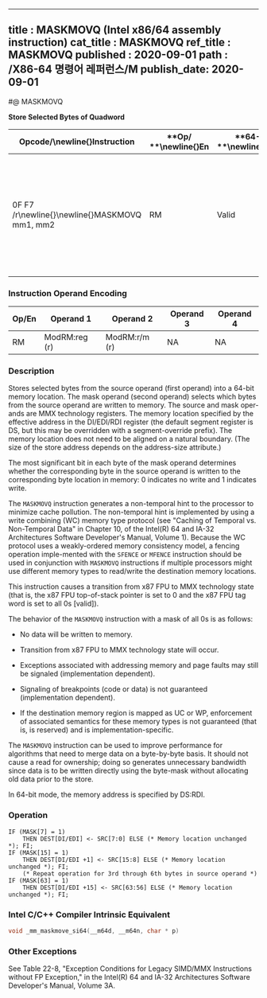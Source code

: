 ----------------------------
title : MASKMOVQ (Intel x86/64 assembly instruction)
cat_title : MASKMOVQ
ref_title : MASKMOVQ
published : 2020-09-01
path : /X86-64 명령어 레퍼런스/M
publish_date: 2020-09-01
----------------------------
#@ MASKMOVQ

**Store Selected Bytes of Quadword**

|**Opcode/**\newline{}**Instruction**|**Op/ **\newline{}**En**|**64-Bit **\newline{}**Mode**|**Compat/**\newline{}**Leg Mode**|**Description**|
|------------------------------------|------------------------|-----------------------------|---------------------------------|---------------|
|0F F7 /r\newline{}\newline{}MASKMOVQ mm1, mm2|RM|Valid|Valid|Selectively write bytes from mm1 to memory location using the byte mask in mm2. The default memory location is specified by DS:DI/EDI/RDI.|
### Instruction Operand Encoding


|Op/En|Operand 1|Operand 2|Operand 3|Operand 4|
|-----|---------|---------|---------|---------|
|RM|ModRM:reg (r)|ModRM:r/m (r)|NA|NA|
### Description


Stores selected bytes from the source operand (first operand) into a 64-bit memory location. The mask operand (second operand) selects which bytes from the source operand are written to memory. The source and mask oper-ands are MMX technology registers. The memory location specified by the effective address in the DI/EDI/RDI register (the default segment register is DS, but this may be overridden with a segment-override prefix). The memory location does not need to be aligned on a natural boundary. (The size of the store address depends on the address-size attribute.)

The most significant bit in each byte of the mask operand determines whether the corresponding byte in the source operand is written to the corresponding byte location in memory: 0 indicates no write and 1 indicates write. 

The `MASKMOVQ` instruction generates a non-temporal hint to the processor to minimize cache pollution. The non-temporal hint is implemented by using a write combining (WC) memory type protocol (see "Caching of Temporal vs. Non-Temporal Data" in Chapter 10, of the Intel(R) 64 and IA-32 Architectures Software Developer's Manual, Volume 1). Because the WC protocol uses a weakly-ordered memory consistency model, a fencing operation imple-mented with the `SFENCE` or `MFENCE` instruction should be used in conjunction with `MASKMOVQ` instructions if multiple processors might use different memory types to read/write the destination memory locations.

This instruction causes a transition from x87 FPU to MMX technology state (that is, the x87 FPU top-of-stack pointer is set to 0 and the x87 FPU tag word is set to all 0s [valid]).

The behavior of the `MASKMOVQ` instruction with a mask of all 0s is as follows:

*  No data will be written to memory. 

*  Transition from x87 FPU to MMX technology state will occur.

*  Exceptions associated with addressing memory and page faults may still be signaled (implementation dependent).

*  Signaling of breakpoints (code or data) is not guaranteed (implementation dependent).

*  If the destination memory region is mapped as UC or WP, enforcement of associated semantics for these memory types is not guaranteed (that is, is reserved) and is implementation-specific. 

The `MASKMOVQ` instruction can be used to improve performance for algorithms that need to merge data on a byte-by-byte basis. It should not cause a read for ownership; doing so generates unnecessary bandwidth since data is to be written directly using the byte-mask without allocating old data prior to the store. 

In 64-bit mode, the memory address is specified by DS:RDI.


### Operation

```info-verb
IF (MASK[7] = 1)
    THEN DEST[DI/EDI] <- SRC[7:0] ELSE (* Memory location unchanged *); FI;
IF (MASK[15] = 1) 
    THEN DEST[DI/EDI +1] <- SRC[15:8] ELSE (* Memory location unchanged *); FI;
    (* Repeat operation for 3rd through 6th bytes in source operand *)
IF (MASK[63] = 1) 
    THEN DEST[DI/EDI +15] <- SRC[63:56] ELSE (* Memory location unchanged *); FI;
```

### Intel C/C++ Compiler Intrinsic Equivalent

```cpp
void _mm_maskmove_si64(__m64d, __m64n, char * p)
```
### Other Exceptions


See Table 22-8, "Exception Conditions for Legacy SIMD/MMX Instructions without FP Exception," in the Intel(R) 64 and IA-32 Architectures Software Developer's Manual, Volume 3A.

